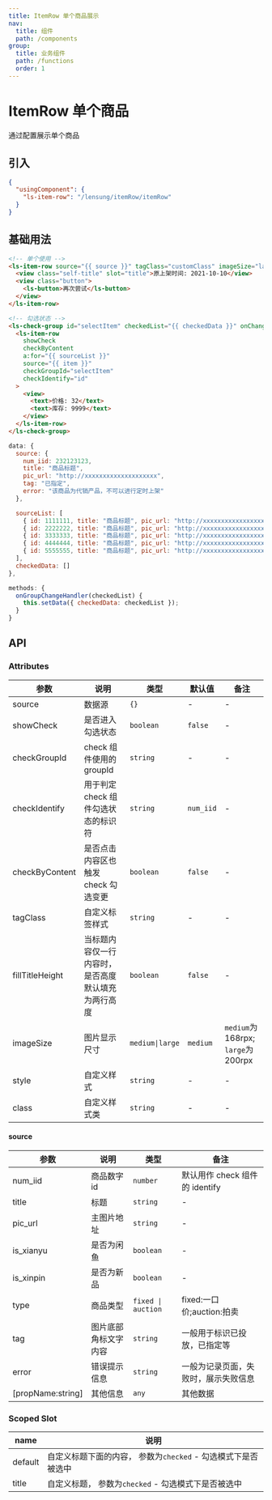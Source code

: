 ```yaml
---
title: ItemRow 单个商品展示
nav:
  title: 组件
  path: /components
group:
  title: 业务组件
  path: /functions
  order: 1
---
```


# ItemRow 单个商品

通过配置展示单个商品

## 引入

```json
{
  "usingComponent": {
    "ls-item-row": "/lensung/itemRow/itemRow"
  }
}
```

## 基础用法

```html
<!-- 单个使用 -->
<ls-item-row source="{{ source }}" tagClass="customClass" imageSize="large">
  <view class="self-title" slot="title">原上架时间: 2021-10-10</view>
  <view class="button">
    <ls-button>再次尝试</ls-button>
  </view>
</ls-item-row>

<!-- 勾选状态 -->
<ls-check-group id="selectItem" checkedList="{{ checkedData }}" onChange="onGroupChangeHandler">
  <ls-item-row
    showCheck
    checkByContent
    a:for="{{ sourceList }}"
    source="{{ item }}"
    checkGroupId="selectItem"
    checkIdentify="id"
  >
    <view>
      <text>价格: 32</text>
      <text>库存: 9999</text>
    </view>
  </ls-item-row>
</ls-check-group>
```

```js
data: {
  source: {
    num_iid: 232123123,
    title: "商品标题",
    pic_url: "http://xxxxxxxxxxxxxxxxxxxx",
    tag: "已指定",
    error: "该商品为代销产品，不可以进行定时上架"
  },

  sourceList: [
    { id: 1111111, title: "商品标题", pic_url: "http://xxxxxxxxxxxxxxxxxxxx" },
    { id: 2222222, title: "商品标题", pic_url: "http://xxxxxxxxxxxxxxxxxxxx" },
    { id: 3333333, title: "商品标题", pic_url: "http://xxxxxxxxxxxxxxxxxxxx" },
    { id: 4444444, title: "商品标题", pic_url: "http://xxxxxxxxxxxxxxxxxxxx" },
    { id: 5555555, title: "商品标题", pic_url: "http://xxxxxxxxxxxxxxxxxxxx" },
  ],
  checkedData: []
},

methods: {
  onGroupChangeHandler(checkedList) {
    this.setData({ checkedData: checkedList });
  }
}
```

## API

### Attributes

| 参数            | 说明                                               | 类型            | 默认值    | 备注                                |
| --------------- | -------------------------------------------------- | --------------- | --------- | ----------------------------------- |
| source          | 数据源                                             | `{}`            | -         | -                                   |
| showCheck       | 是否进入勾选状态                                   | `boolean`       | `false`   | -                                   |
| checkGroupId    | check 组件使用的 groupId                           | `string`        | -         | -                                   |
| checkIdentify   | 用于判定 check 组件勾选状态的标识符                | `string`        | `num_iid` | -                                   |
| checkByContent  | 是否点击内容区也触发 check 勾选变更                | `boolean`       | `false`   | -                                   |
| tagClass        | 自定义标签样式                                     | `string`        | -         | -                                   |
| fillTitleHeight | 当标题内容仅一行内容时，是否高度默认填充为两行高度 | `boolean`       | `false`   | -                                   |
| imageSize       | 图片显示尺寸                                       | `medium\|large` | `medium`  | `medium`为 168rpx; `large`为 200rpx |
| style           | 自定义样式                                         | `string`        | -         | -                                   |
| class           | 自定义样式类                                       | `string`        | -         | -                                   |

#### source

| 参数              | 说明                 | 类型               | 备注                                 |
| ----------------- | -------------------- | ------------------ | ------------------------------------ |
| num_iid           | 商品数字 id          | `number`           | 默认用作 check 组件的 identify       |
| title             | 标题                 | `string`           | -                                    |
| pic_url           | 主图片地址           | `string`           | -                                    |
| is_xianyu         | 是否为闲鱼           | `boolean`          | -                                    |
| is_xinpin         | 是否为新品           | `boolean`          | -                                    |
| type              | 商品类型             | `fixed \| auction` | fixed:一口价;auction:拍卖            |
| tag               | 图片底部角标文字内容 | `string`           | 一般用于标识已投放，已指定等         |
| error             | 错误提示信息         | `string`           | 一般为记录页面，失败时，展示失败信息 |
| [propName:string] | 其他信息             | `any`              | 其他数据                             |

### Scoped Slot

| name    | 说明                                                          |
| ------- | ------------------------------------------------------------- |
| default | 自定义标题下面的内容， 参数为`checked` - 勾选模式下是否被选中 |
| title   | 自定义标题， 参数为`checked` - 勾选模式下是否被选中           |
